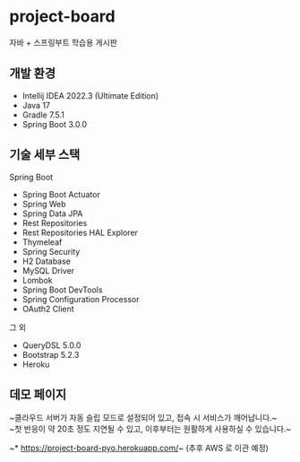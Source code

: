 # project-board

자바 + 스프링부트 학습용 게시판

## 개발 환경

* Intellij IDEA 2022.3 (Ultimate Edition)
* Java 17
* Gradle 7.5.1
* Spring Boot 3.0.0

## 기술 세부 스택

Spring Boot

* Spring Boot Actuator
* Spring Web
* Spring Data JPA
* Rest Repositories
* Rest Repositories HAL Explorer
* Thymeleaf
* Spring Security
* H2 Database
* MySQL Driver
* Lombok
* Spring Boot DevTools
* Spring Configuration Processor
* OAuth2 Client

그 외

* QueryDSL 5.0.0
* Bootstrap 5.2.3
* Heroku

## 데모 페이지

~클라우드 서버가 자동 슬립 모드로 설정되어 있고, 접속 시 서비스가 깨어납니다.~<br>
~첫 반응이 약 20초 정도 지연될 수 있고, 이후부터는 원활하게 사용하실 수 있습니다.~

~* https://project-board-pyo.herokuapp.com/~ (추후 AWS 로 이관 예정)

